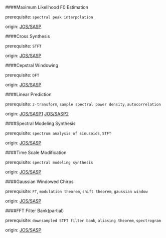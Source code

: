 ####Maximum Likelihood F0 Estimation

prerequisite: `spectral peak interpolation`

origin: [JOS/SASP](https://ccrma.stanford.edu/~jos/sasp/Fundamental_Frequency_Estimation_Spectral.html)

####Cross Synthesis

prerequisite: `STFT`

origin: [JOS/SASP](https://ccrma.stanford.edu/~jos/sasp/Cross_Synthesis.html)

####Cepstral Windowing

prerequisite: `DFT`

origin: [JOS/SASP](https://ccrma.stanford.edu/~jos/sasp/Cepstral_Windowing.html)

####Linear Prediction

prerequisite: `z-transform`, `sample spectral power density`, `autocorrelation`

origin: [JOS/SASP1](https://ccrma.stanford.edu/~jos/sasp/Linear_Prediction_Spectral_Envelope.html) [JOS/SASP2](https://ccrma.stanford.edu/~jos/sasp/Spectral_Envelope_Linear_Prediction.html)

####Spectral Modeling Synthesis

prerequisite: `spectrum analysis of sinusoids`, `STFT`

origin: [JOS/SASP](https://ccrma.stanford.edu/~jos/sasp/Spectral_Modeling_Synthesis.html)

####Time Scale Modification

prerequisite: `spectral modeling synthesis`

origin: [JOS/SASP](https://ccrma.stanford.edu/~jos/sasp/Time_Scale_Modification.html)

####Gaussian Windowed Chirps

prerequisite: `FT`, `modulation theorem`, `shift theorem`, `gaussian window`

origin: [JOS/SASP](https://ccrma.stanford.edu/~jos/sasp/Gaussian_Windowed_Chirps_Chirplets.html)

####FFT Filter Bank(partial)

prerequisite: `downsampled STFT filter bank`, `aliasing theorem`, `spectrogram`

origin: [JOS/SASP](https://ccrma.stanford.edu/~jos/sasp/FFT_Filter_Banks.html)
